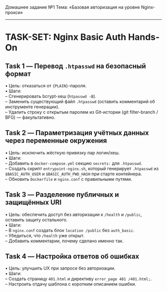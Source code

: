 Домашнее задание №1
Тема: «Базовая авторизация на уровне Nginx-прокси»

-------------------------------------------------------------------
# TASK-SET: Nginx Basic Auth Hands-On

## Task 1 — Перевод `.htpasswd` на безопасный формат
• Цель: отказаться от `{PLAIN}`-пароля.  
• Шаги:  
  – Сгенерировать bcrypt-хеш (`htpasswd -B`).  
  – Заменить существующий файл `.htpasswd` (оставить комментарий об инструменте генерации).  
  – Удалить строку с открытым паролем из Git-истории (git filter-branch / BFG) — факультативно.

## Task 2 — Параметризация учётных данных через переменные окружения
• Цель: исключить жёсткую привязку пар логин/хеш.  
• Шаги:  
  – Добавить в `docker-compose.yml` секцию `secrets:` для `.htpasswd`.  
  – Создать скрипт `entrypoint-nginx.sh`, который генерирует `.htpasswd` из `$BASIC_AUTH_USER` и `$BASIC_AUTH_PWD_HASH` при старте контейнера.  
  – Обновить `Dockerfile` и `nginx.conf` с правильными путями.

## Task 3 — Разделение публичных и защищённых URI
• Цель: обеспечить доступ без авторизации к `/health` и `/public`, оставить защиту остального.  
• Шаги:  
  – В `nginx.conf` создать блок `location /public` без `auth_basic`.  
  – Убедиться, что `/health` уже открыт.  
  – Добавить комментарии, почему сделано именно так.

## Task 4 — Настройка ответов об ошибках
• Цель: улучшить UX при запросе без авторизации.  
• Шаги:   
  – Создать страницу `401.html` и директиву `error_page 401 /401.html;`.  
  – Настроить отдачу шаблона с коротким описанием ошибки.
